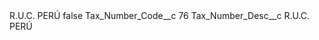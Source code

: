 <?xml version="1.0" encoding="UTF-8"?>
<CustomMetadata xmlns="http://soap.sforce.com/2006/04/metadata" xmlns:xsi="http://www.w3.org/2001/XMLSchema-instance" xmlns:xsd="http://www.w3.org/2001/XMLSchema">
    <label>R.U.C. PERÚ</label>
    <protected>false</protected>
    <values>
        <field>Tax_Number_Code__c</field>
        <value xsi:type="xsd:string">76</value>
    </values>
    <values>
        <field>Tax_Number_Desc__c</field>
        <value xsi:type="xsd:string">R.U.C. PERÚ</value>
    </values>
</CustomMetadata>
